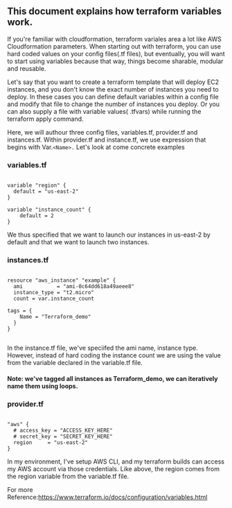 ## This document explains how terraform variables work. 


If you're familiar with cloudformation, terraform variales area a lot like AWS Cloudformation parameters. When starting out with terraform, you can use hard coded values on your config files(.tf files), but eventually, you will want to start using variables because that way, things become sharable, modular and reusable.

Let's say that you want to create a terraform template that will deploy EC2 instances, and you don't know the exact number of instances you need to deploy.  In these cases you can define default variables within a config file and modify that file to change the number of instances you deploy. Or you can also supply a file with variable values( .tfvars) while running the terraform apply command. 


Here, we will authour three config files, variables.tf, provider.tf and instances.tf. Within provider.tf and instance.tf, we use expression that begins with Var.`<Name>.`    Let's look at come concrete examples 
  
  ### variables.tf
```HCL

variable "region" {
  default = "us-east-2"
}

variable "instance_count" {
	default = 2
}
```

We thus specified that we want to launch our instances in us-east-2 by default and that we want to launch two instances. 

  ### instances.tf
```HCL

resource "aws_instance" "example" {
  ami           = "ami-0c64dd618a49aeee8"
  instance_type = "t2.micro"
  count = var.instance_count

tags = {
    Name = "Terraform_demo"
  }
}


```
In the instance.tf file, we've speciifed the ami name, instance type.  However, instead of hard coding the instance count we are using the value from the variable declared in the variable.tf file. 

#### Note: we've tagged all instances as Terraform_demo, we can iteratively name them using loops. 

  ### provider.tf
```HCL

"aws" {
  # access_key = "ACCESS_KEY_HERE"
  # secret_key = "SECRET_KEY_HERE"
  region     = "us-east-2"
}

```
In my environment, I've setup AWS CLI, and my terraform builds can access my AWS account via those credentials. Like above, the region comes from the region variable from the variable.tf file. 

  
  
For more Reference:https://www.terraform.io/docs/configuration/variables.html
